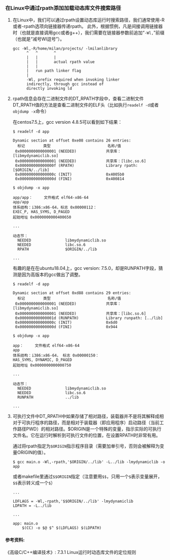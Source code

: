 ### 在Linux中通过rpath添加加载动态库文件搜索路径

1. 在Linux中，我们可以通过rpath设置动态库运行时搜索路径，我们通常使用-R或者-rpath选项向链接器传递rpath。
此外，根据惯例，凡是间接调用链接器时（也就是直接调用gcc或者g++），我们需要在链接器参数前追加“`-Wl,`”前缀（也就是“减号Wl逗号”）。
	```shell
	gcc -Wl,-R/home/milan/projects/ -lmilanlibrary
	      ^   ^       ^
	      |   |       |
	      |   |       actual rpath value
	      |   |
	      |   run path linker flag
	      |
	      -Wl, prefix required when invoking linker
	      indirectly, through gcc instead of 
	      directly invoking ld
	```

2. rpath信息会存在二进制文件的DT_RPATH字段中，查看二进制文件DT_RPATH值的方法是查看二进制文件的ELF头（比如执行`readelf -d`或者`objdump -x`命令）

	在centos7.5上，gcc version 4.8.5可以看到如下结果：
	
	```shell
	$ readelf -d app 
	
	Dynamic section at offset 0xe08 contains 26 entries:
	  标记        类型                         名称/值
	 0x0000000000000001 (NEEDED)             共享库：[libmydynamiclib.so]
	 0x0000000000000001 (NEEDED)             共享库：[libc.so.6]
	 0x000000000000000f (RPATH)              Library rpath: [$ORIGIN/../lib]
	 0x000000000000000c (INIT)               0x4005b0
	 0x000000000000000d (FINI)               0x400814
	
	```

	```shell
	$ objdump -x app
	
	app/app：     文件格式 elf64-x86-64
	app/app
	体系结构：i386:x86-64，标志 0x00000112：
	EXEC_P, HAS_SYMS, D_PAGED
	起始地址 0x0000000000400650
	
	...
	
	动态节：
	  NEEDED               libmydynamiclib.so
	  NEEDED               libc.so.6
	  RPATH                $ORIGIN/../lib
	
	...
	```

	有趣的是在在ubuntu18.04上，gcc version: 7.5.0，却是RUNPATH字段，猜测是因为高版本的gcc做出了调整。

	```shell
	$ readelf -d app 
	
	Dynamic section at offset 0xd88 contains 29 entries:
	  标记        类型                         名称/值
	 0x0000000000000001 (NEEDED)             共享库：[libmydynamiclib.so]
	 0x0000000000000001 (NEEDED)             共享库：[libc.so.6]
	 0x000000000000001d (RUNPATH)            Library runpath: [../lib]
	 0x000000000000000c (INIT)               0x6d0
	 0x000000000000000d (FINI)               0x944
	```

	```shell
	$ objdump -x app
	
	app：     文件格式 elf64-x86-64
	app
	体系结构：i386:x86-64， 标志 0x00000150：
	HAS_SYMS, DYNAMIC, D_PAGED
	起始地址 0x0000000000000750
	
	...
	
	动态节：
	  NEEDED               libmydynamiclib.so
	  NEEDED               libc.so.6
	  RUNPATH              ../lib
	
	...
	
	```

3. 可执行文件中DT_RPATH中如果存储了相对路径，装载器并不是将其解释成相对于可执行程序的路径，而是相对于装载器（即应用程序）启动路径（当前工作路径PWD）的相对路径。$ORIGIN是一个特殊的变量，指示实际的可执行文件名。它在运行时解析到可执行文件的位置，在设置RPATH时非常有用。

	通过将rpath指定为`$ORIGIN`指示程序目录（需要加单引号，否则会被解释为变量ORIGIN的值）。

	```shell
	$ gcc main.o -Wl,-rpath,'$ORIGIN/../lib' -L../lib -lmydynamiclib -o app
	```

	或者makefile里通过`$$ORIGIN`指定（注意要用`$$`，只用一个`$`表示变量展开，`$$`表示转义成一个`$`）

	```
	...
	
	LDFLAGS = -Wl,-rpath,'$$ORIGIN/../lib' -lmydynamiclib
	LDPATH = -L../lib
	
	...
	
	app: main.o
		$(CC) -o $@ $^ $(LDFLAGS) $(LDPATH)
	
	```

#### 参考资料:
《高级C/C++编译技术》: 7.3.1 Linux运行时动态库文件的定位规则
